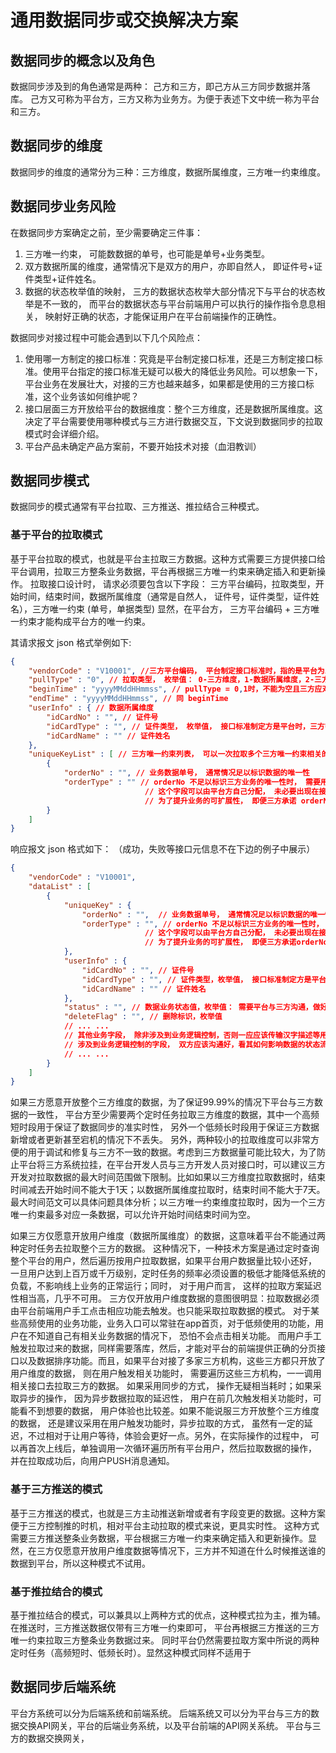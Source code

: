 

# 通用数据同步或交换解决方案

## 数据同步的概念以及角色

数据同步涉及到的角色通常是两种： 己方和三方，即己方从三方同步数据并落库。 己方又可称为平台方，三方又称为业务方。为便于表述下文中统一称为平台和三方。

## 数据同步的维度

数据同步的维度的通常分为三种：三方维度，数据所属维度，三方唯一约束维度。

## 数据同步业务风险

在数据同步方案确定之前，至少需要确定三件事： 
1. 三方唯一约束， 可能数数据的单号，也可能是单号+业务类型。
2. 双方数据所属的维度，通常情况下是双方的用户，亦即自然人， 即证件号+证件类型+证件姓名。
3. 数据的状态枚举值的映射， 三方的数据状态枚举大部分情况下与平台的状态枚举是不一致的， 而平台的数据状态与平台前端用户可以执行的操作指令息息相关， 映射好正确的状态，才能保证用户在平台前端操作的正确性。

数据同步对接过程中可能会遇到以下几个风险点：
1. 使用哪一方制定的接口标准：究竟是平台制定接口标准，还是三方制定接口标准。使用平台指定的接口标准无疑可以极大的降低业务风险。可以想象一下，平台业务在发展壮大，对接的三方也越来越多，如果都是使用的三方接口标准，这个业务该如何维护呢？
2. 接口层面三方开放给平台的数据维度：整个三方维度，还是数据所属维度。这决定了平台需要使用哪种模式与三方进行数据交互，下文说到数据同步的拉取模式时会详细介绍。
3. 平台产品未确定产品方案前，不要开始技术对接（血泪教训）


## 数据同步模式


数据同步的模式通常有平台拉取、三方推送、推拉结合三种模式。

### 基于平台的拉取模式

基于平台拉取的模式，也就是平台主拉取三方数据。这种方式需要三方提供接口给平台调用，拉取三方整条业务数据，平台再根据三方唯一约束来确定插入和更新操作。
拉取接口设计时， 请求必须要包含以下字段： 三方平台编码，拉取类型，开始时间，结束时间，数据所属维度（通常是自然人， 证件号，证件类型，证件姓名），三方唯一约束 (单号，单据类型)
显然，在平台方， 三方平台编码 + 三方唯一约束才能构成平台方的唯一约束。

其请求报文 json 格式举例如下:

```json
{
    "vendorCode" : "V10001", //三方平台编码， 平台制定接口标准时，指的是平台为三方制定的编码。 三方制定接口标准时， 是三方为平台制定的编码。 平台拉取的数据结果依然需要
    "pullType" : "0", // 拉取类型， 枚举值： 0-三方维度，1-数据所属维度，2-三方唯一约束维度
    "beginTime" : "yyyyMMddHHmmss", // pullType = 0,1时，不能为空且三方应对 beginTime 至 endTime 的最大范围做限定，以防止平台误操作将三防系统拉死。pullType = 2 时允许为空
    "endTime" : "yyyyMMddHHmmss", // 同 beginTime
    "userInfo" : { // 数据所属维度
        "idCardNo" : "", // 证件号
        "idCardType" : "", // 证件类型， 枚举值， 接口标准制定方是平台时，三方需要对枚举值做映射
        "idCardName" : "" // 证件姓名
    },
    "uniqueKeyList" : [ // 三方唯一约束列表， 可以一次拉取多个三方唯一约束相关的数据
        { 
            "orderNo" : "", // 业务数据单号， 通常情况足以标识数据的唯一性
            "orderType" : "" // orderNo 不足以标识三方业务的唯一性时， 需要用 orderType 字段来区分。 
                              // 这个字段可以由平台方自己分配， 未必要出现在接口中， 一定要体现在平台的数据库中。
                              // 为了提升业务的可扩展性， 即便三方承诺 orderNo 足以标识唯一性，为了防止被三方坑，也建议加上 orderType 字段。
        }
    ]
}
```

响应报文 json 格式如下： （成功，失败等接口元信息不在下边的例子中展示）

```json
{
    "vendorCode" : "V10001",
    "dataList" : [
        {
            "uniqueKey" : {
                "orderNo" : "",  // 业务数据单号， 通常情况足以标识数据的唯一性
                "orderType" : "", // orderNo 不足以标识三方业务的唯一性时， 需要用 orderType 字段来区分。 
                              // 这个字段可以由平台方自己分配， 未必要出现在接口中， 一定要体现在平台的数据库中。
                              // 为了提升业务的可扩展性， 即便三方承诺orderNo足以标识唯一性，为了防止被三方坑，也建议加上 orderType 字段。
            },
            "userInfo" : {
                "idCardNo" : "", // 证件号
                "idCardType" : "", // 证件类型，枚举值， 接口标准制定方是平台时，三方需要对枚举值做映射
                "idCardName" : "" // 证件姓名
            },
            "status" : "", // 数据业务状态值，枚举值： 需要平台与三方沟通，做好状态映射。 平台的状态控制是为了更好的满足平台前端用户的操作逻辑而设计。
            "deleteFlag" : "", // 删除标识，枚举值
            // ... ...
            // 其他业务字段， 除非涉及到业务逻辑控制，否则一应应该传输汉字描述等用户能看懂的信息
            // 涉及到业务逻辑控制的字段， 双方应该沟通好，看其如何影响数据的状态流转，以及业务控制规则
            // ... ...
        }
    ]
}
```


如果三方愿意开放整个三方维度的数据，为了保证99.99%的情况下平台与三方数据的一致性， 平台方至少需要两个定时任务拉取三方维度的数据，其中一个高频短时段用于保证了数据同步的准实时性， 另外一个低频长时段用于保证三方数据新增或者更新甚至宕机的情况下不丢失。 
另外，两种较小的拉取维度可以非常方便的用于调试和修复与三方不一致的数据。考虑到三方数据量可能比较大，为了防止平台将三方系统拉挂，在平台开发人员与三方开发人员对接口时，可以建议三方开发对拉取数据的最大时间范围做下限制。比如如果以三方维度拉取数据时，结束时间减去开始时间不能大于1天；以数据所属维度拉取时，结束时间不能大于7天。最大时间范文可以具体问题具体分析；以三方唯一约束维度拉取时，因为一个三方唯一约束最多对应一条数据，可以允许开始时间结束时间为空。


如果三方仅愿意开放用户维度（数据所属维度）的数据，这意味着平台不能通过两种定时任务去拉取整个三方的数据。
这种情况下，一种技术方案是通过定时查询整个平台的用户，然后遍历按用户拉取数据，如果平台用户数据量比较小还好， 一旦用户达到上百万或千万级别，定时任务的频率必须设置的极低才能降低系统的负载，不影响线上业务的正常运行；同时， 对于用户而言， 这样的拉取方案延迟性相当高，几乎不可用。
三方仅开放用户维度数据的意图很明显：拉取数据必须由平台前端用户手工点击相应功能去触发。也只能采取拉取数据的模式。
对于某些高频使用的业务功能，业务入口可以常驻在app首页，对于低频使用的功能，用户在不知道自己有相关业务数据的情况下， 恐怕不会点击相关功能。
而用户手工触发拉取过来的数据，同样需要落库，然后，才能对平台的前端提供正确的分页接口以及数据排序功能。而且，如果平台对接了多家三方机构，这些三方都只开放了用户维度的数据， 则在用户触发相关功能时， 需要遍历这些三方机构，一一调用相关接口去拉取三方的数据。 
如果采用同步的方式， 操作无疑相当耗时；如果采取异步的操作， 因为异步数据拉取的延迟性， 用户在前几次触发相关功能时，可能看不到想要的数据， 用户体验也比较差。如果不能说服三方开放整个三方维度的数据， 还是建议采用在用户触发功能时，异步拉取的方式，
虽然有一定的延迟，不过相对于让用户等待，体验会更好一点。另外，在实际操作的过程中， 可以再首次上线后，单独调用一次循环遍历所有平台用户，然后拉取数据的操作， 并在拉取成功后，向用户PUSH消息通知。




### 基于三方推送的模式

基于三方推送的模式，也就是三方主动推送新增或者有字段变更的数据。这种方案便于三方控制推的时机，相对平台主动拉取的模式来说，更具实时性。
这种方式需要三方推送整条业务数据，平台根据三方唯一约束来确定插入和更新操作。显然，在三方仅愿意开放用户维度数据等情况下，三方并不知道在什么时候推送谁的数据到平台，所以这种模式不试用。



### 基于推拉结合的模式

基于推拉结合的模式，可以兼具以上两种方式的优点，这种模式拉为主，推为辅。在推送时，三方推送数据仅带有三方唯一约束即可， 平台再根据三方推送的三方唯一约束拉取三方整条业务数据过来。 
同时平台仍然需要拉取方案中所说的两种定时任务（高频短时、低频长时）。显然这种模式同样不适用于



## 数据同步后端系统

平台方系统可以分为后端系统和前端系统。 后端系统又可以分为平台与三方的数据交换API网关，平台的后端业务系统，以及平台前端的API网关系统。
平台与三方的数据交换网关，








